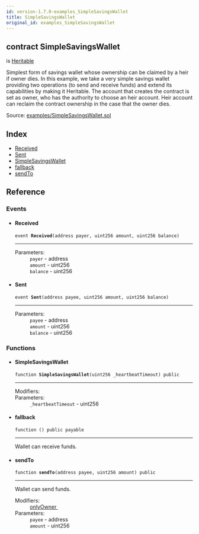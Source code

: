 ```yaml
---
id: version-1.7.0-examples_SimpleSavingsWallet
title: SimpleSavingsWallet
original_id: examples_SimpleSavingsWallet
---
```


<div class="contract-doc"><div class="contract"><h2 class="contract-header"><span class="contract-kind">contract</span> SimpleSavingsWallet</h2><p class="base-contracts"><span>is</span> <a href="ownership_Heritable.html">Heritable</a></p><p class="description">Simplest form of savings wallet whose ownership can be claimed by a heir if owner dies. In this example, we take a very simple savings wallet providing two operations (to send and receive funds) and extend its capabilities by making it Heritable. The account that creates the contract is set as owner, who has the authority to choose an heir account. Heir account can reclaim the contract ownership in the case that the owner dies.</p><div class="source">Source: <a href="https://github.com/OpenZeppelin/zeppelin-solidity/blob/v1.7.0/contracts/examples/SimpleSavingsWallet.sol" target="_blank">examples/SimpleSavingsWallet.sol</a></div></div><div class="index"><h2>Index</h2><ul><li><a href="examples_SimpleSavingsWallet.html#Received">Received</a></li><li><a href="examples_SimpleSavingsWallet.html#Sent">Sent</a></li><li><a href="examples_SimpleSavingsWallet.html#SimpleSavingsWallet">SimpleSavingsWallet</a></li><li><a href="examples_SimpleSavingsWallet.html#">fallback</a></li><li><a href="examples_SimpleSavingsWallet.html#sendTo">sendTo</a></li></ul></div><div class="reference"><h2>Reference</h2><div class="events"><h3>Events</h3><ul><li><div class="item event"><span id="Received" class="anchor-marker"></span><h4 class="name">Received</h4><div class="body"><code class="signature">event <strong>Received</strong><span>(address payer, uint256 amount, uint256 balance) </span></code><hr/><dl><dt><span class="label-parameters">Parameters:</span></dt><dd><div><code>payer</code> - address</div><div><code>amount</code> - uint256</div><div><code>balance</code> - uint256</div></dd></dl></div></div></li><li><div class="item event"><span id="Sent" class="anchor-marker"></span><h4 class="name">Sent</h4><div class="body"><code class="signature">event <strong>Sent</strong><span>(address payee, uint256 amount, uint256 balance) </span></code><hr/><dl><dt><span class="label-parameters">Parameters:</span></dt><dd><div><code>payee</code> - address</div><div><code>amount</code> - uint256</div><div><code>balance</code> - uint256</div></dd></dl></div></div></li></ul></div><div class="functions"><h3>Functions</h3><ul><li><div class="item function"><span id="SimpleSavingsWallet" class="anchor-marker"></span><h4 class="name">SimpleSavingsWallet</h4><div class="body"><code class="signature">function <strong>SimpleSavingsWallet</strong><span>(uint256 _heartbeatTimeout) </span><span>public </span></code><hr/><dl><dt><span class="label-modifiers">Modifiers:</span></dt><dd></dd><dt><span class="label-parameters">Parameters:</span></dt><dd><div><code>_heartbeatTimeout</code> - uint256</div></dd></dl></div></div></li><li><div class="item function"><span id="fallback" class="anchor-marker"></span><h4 class="name">fallback</h4><div class="body"><code class="signature">function <strong></strong><span>() </span><span>public </span><span>payable </span></code><hr/><div class="description"><p>Wallet can receive funds.</p></div></div></div></li><li><div class="item function"><span id="sendTo" class="anchor-marker"></span><h4 class="name">sendTo</h4><div class="body"><code class="signature">function <strong>sendTo</strong><span>(address payee, uint256 amount) </span><span>public </span></code><hr/><div class="description"><p>Wallet can send funds.</p></div><dl><dt><span class="label-modifiers">Modifiers:</span></dt><dd><a href="ownership_Ownable.html#onlyOwner">onlyOwner </a></dd><dt><span class="label-parameters">Parameters:</span></dt><dd><div><code>payee</code> - address</div><div><code>amount</code> - uint256</div></dd></dl></div></div></li></ul></div></div></div>

